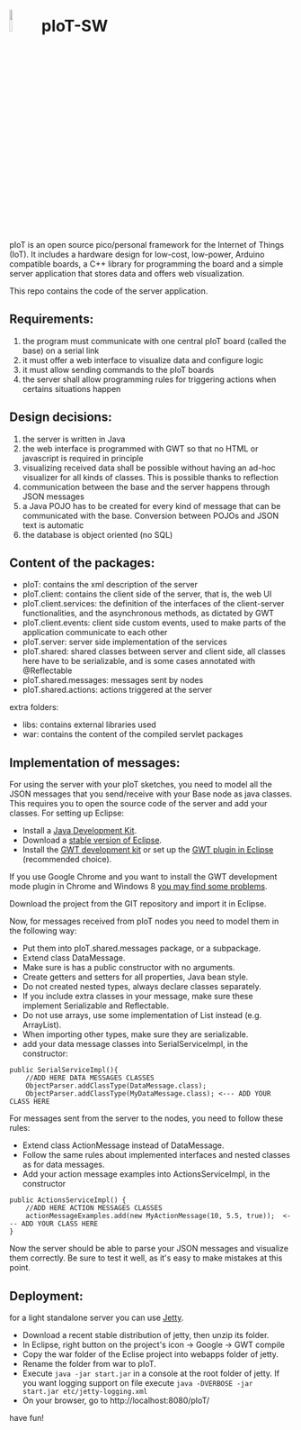 <img src="http://openclipart.org/people/Scout/Chick.svg" width="10%" height="10%"/> pIoT-SW
===========================================================================================


pIoT is an open source pico/personal framework for the Internet of Things (IoT).
It includes a hardware design for low-cost, low-power, Arduino compatible boards, a C++ library for programming the board and a simple server application that stores data and offers web visualization.


This repo contains the code of the server application.

Requirements:
-------------

1.  the program must communicate with one central pIoT board (called the base) on a serial link
2.  it must offer a web interface to visualize data and configure logic
3.  it must allow sending commands to the pIoT boards
4.  the server shall allow programming rules for triggering actions when certains situations happen


Design decisions:
-----------------

1.  the server is written in Java
2.  the web interface is programmed with GWT so that no HTML or javascript is required in principle
3.  visualizing received data shall be possible without having an ad-hoc visualizer for all kinds of classes. This is possible thanks to reflection
4.  communication between the base and the server happens through JSON messages
5.  a Java POJO has to be created for every kind of message that can be communicated with the base. Conversion between POJOs and JSON text is automatic
6.  the database is object oriented (no SQL)


Content of the packages:
------------------------

*  pIoT: contains the xml description of the server
*  pIoT.client: contains the client side of the server, that is, the web UI
*  pIoT.client.services: the definition of the interfaces of the client-server functionalities, and the asynchronous methods, as dictated by GWT
*  pIoT.client.events: client side custom events, used to make parts of the application communicate to each other
*  pIoT.server: server side implementation of the services
*  pIoT.shared: shared classes between server and client side, all classes here have to be serializable, and is some cases annotated with @Reflectable
*  pIoT.shared.messages: messages sent by nodes
*  pIoT.shared.actions: actions triggered at the server


extra folders:
*  libs: contains external libraries used
*  war: contains the content of the compiled servlet packages

Implementation of messages:
---------------------------

For using the server with your pIoT sketches, you need to model all the JSON messages that you send/receive with your Base node as java classes.
This requires you to open the source code of the server and add your classes.
For setting up Eclipse:
*  Install a [Java Development Kit](http://java.sun.com/javase/downloads/).
*  Download a [stable version of Eclipse](http://www.eclipse.org/downloads/).
*  Install the [GWT development kit](http://www.gwtproject.org/gettingstarted.html) or set up the [GWT plugin in Eclipse](http://www.gwtproject.org/usingeclipse.html) (recommended choice).

If you use Google Chrome and you want to install the GWT development mode plugin in Chrome and Windows 8 [you may find some problems](http://stackoverflow.com/questions/19059544/how-to-install-gwt-browser-plugin).

Download the project from the GIT repository and import it in Eclipse.

Now, for messages received from pIoT nodes you need to model them in the following way:
* Put them into pIoT.shared.messages package, or a subpackage.
* Extend class DataMessage.
* Make sure is has a public constructor with no arguments.
* Create getters and setters for all properties, Java bean style.
* Do not created nested types, always declare classes separately.
* If you include extra classes in your message, make sure these implement Serializable and Reflectable.
* Do not use arrays, use some implementation of List instead (e.g. ArrayList).
* When importing other types, make sure they are serializable.
* add your data message classes into SerialServiceImpl, in the constructor:
```
public SerialServiceImpl(){
    //ADD HERE DATA MESSAGES CLASSES
    ObjectParser.addClassType(DataMessage.class);
    ObjectParser.addClassType(MyDataMessage.class); <--- ADD YOUR CLASS HERE
```

For messages sent from the server to the nodes, you need to follow these rules:
* Extend class ActionMessage instead of DataMessage.
* Follow the same rules about implemented interfaces and nested classes as for data messages.
* Add your action message examples into ActionsServiceImpl, in the constructor
```
public ActionsServiceImpl() {
    //ADD HERE ACTION MESSAGES CLASSES
    actionMessageExamples.add(new MyActionMessage(10, 5.5, true));  <--- ADD YOUR CLASS HERE
}
```
Now the server should be able to parse your JSON messages and visualize them correctly.
Be sure to test it well, as it's easy to make mistakes at this point.

Deployment:
-----------

for a light standalone server you can use [Jetty](http://www.eclipse.org/jetty/).

*  Download a recent stable distribution of jetty, then unzip its folder.
*  In Eclipse, right button on the project's icon -> Google -> GWT compile
*  Copy the war folder of the Eclise project into webapps folder of jetty.
*  Rename the folder from war to pIoT.
*  Execute ```java -jar start.jar``` in a console at the root folder of jetty. If you want logging support on file execute ```java -DVERBOSE -jar start.jar etc/jetty-logging.xml```
*  On your browser, go to http://localhost:8080/pIoT/

have fun!

